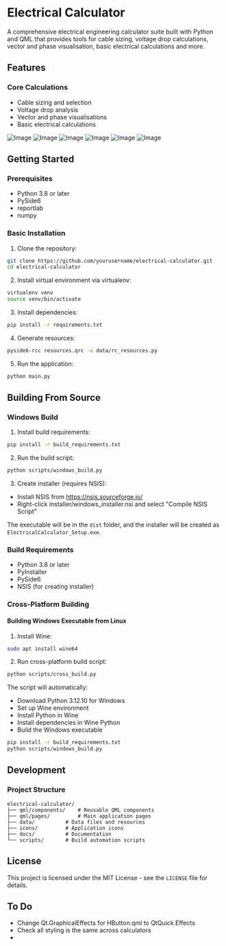 # Electrical Calculator

A comprehensive electrical engineering calculator suite built with Python and QML that provides tools for cable sizing, voltage drop calculations, vector and phase visualisation, basic electrical calculations and more.

## Features

### Core Calculations
- Cable sizing and selection
- Voltage drop analysis
- Vector and phase visualisations
- Basic electrical calculations

![Image](https://github.com/user-attachments/assets/05602b1e-7efb-4121-9570-d0f214855710)
![Image](https://github.com/user-attachments/assets/d7e5c702-ed8e-47ea-98f3-62b8fbe2faf0)
![Image](https://github.com/user-attachments/assets/a59f2e46-1c77-402b-8ef7-f4e9b468f8f7)
![Image](https://github.com/user-attachments/assets/55df32f7-eb97-4b5a-adcb-7b953f03f7e3)
![Image](https://github.com/user-attachments/assets/2800a40b-3aab-44ba-bc8d-65af5d492782)
![Image](https://github.com/user-attachments/assets/39c85fdb-5829-4b61-9c09-a9daf8dd1aaf)

## Getting Started

### Prerequisites
- Python 3.8 or later
- PySide6
- reportlab
- numpy

### Basic Installation

1. Clone the repository:
```bash
git clone https://github.com/yourusername/electrical-calculator.git
cd electrical-calculator
```

2. Install virtual environment via virtualenv:

```bash
virtualenv venv
source venv/bin/activate
```

3. Install dependencies:
```bash
pip install -r requirements.txt
```

4. Generate resources:
```bash
pyside6-rcc resources.qrc -o data/rc_resources.py
```

5. Run the application:
```bash
python main.py
```

## Building From Source

### Windows Build

1. Install build requirements:
```bash
pip install -r build_requirements.txt
```

2. Run the build script:
```bash
python scripts/windows_build.py
```

3. Create installer (requires NSIS):
- Install NSIS from https://nsis.sourceforge.io/
- Right-click installer/windows_installer.nsi and select "Compile NSIS Script"

The executable will be in the `dist` folder, and the installer will be created as `ElectricalCalculator_Setup.exe`.

### Build Requirements
- Python 3.8 or later
- PyInstaller
- PySide6
- NSIS (for creating installer)

### Cross-Platform Building

#### Building Windows Executable from Linux
1. Install Wine:
```bash
sudo apt install wine64
```

2. Run cross-platform build script:
```bash
python scripts/cross_build.py
```

The script will automatically:
- Download Python 3.12.10 for Windows
- Set up Wine environment
- Install Python in Wine
- Install dependencies in Wine Python
- Build the Windows executable

```bash
pip install -r build_requirements.txt
python scripts/windows_build.py
```

## Development

### Project Structure
```
electrical-calculator/
├── qml/components/    # Reusable QML components
├── qml/pages/         # Main application pages
├── data/          # Data files and resources
├── icons/         # Application icons
├── docs/          # Documentation
└── scripts/       # Build automation scripts
```

## License
This project is licensed under the MIT License - see the `LICENSE` file for details.

## To Do

- Change Qt.GraphicalEffects for HButton.qml to QtQuick.Effects
- Check all styling is the same across calculators
- 